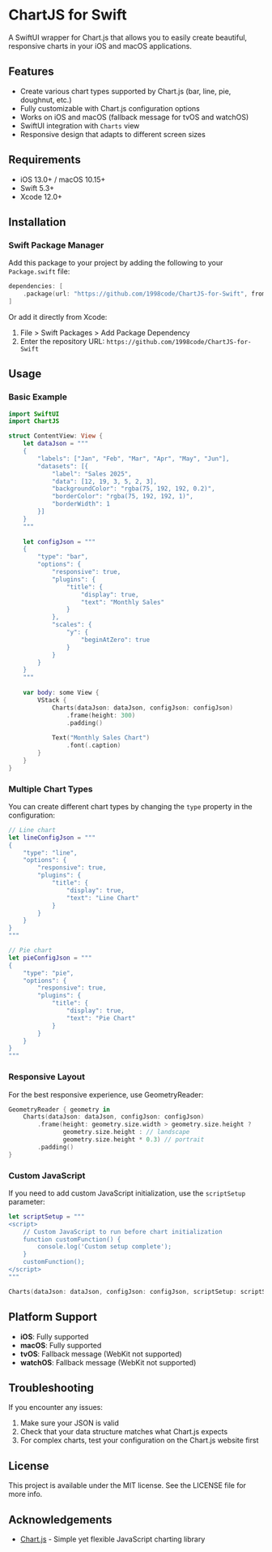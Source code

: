 # ChartJS for Swift

A SwiftUI wrapper for Chart.js that allows you to easily create beautiful, responsive charts in your iOS and macOS applications.



## Features

- Create various chart types supported by Chart.js (bar, line, pie, doughnut, etc.)
- Fully customizable with Chart.js configuration options
- Works on iOS and macOS (fallback message for tvOS and watchOS)
- SwiftUI integration with `Charts` view
- Responsive design that adapts to different screen sizes

## Requirements

- iOS 13.0+ / macOS 10.15+
- Swift 5.3+
- Xcode 12.0+

## Installation

### Swift Package Manager

Add this package to your project by adding the following to your `Package.swift` file:

```swift
dependencies: [
    .package(url: "https://github.com/1998code/ChartJS-for-Swift", from: "1.0.0")
]
```

Or add it directly from Xcode:
1. File > Swift Packages > Add Package Dependency
2. Enter the repository URL: `https://github.com/1998code/ChartJS-for-Swift`

## Usage

### Basic Example

```swift
import SwiftUI
import ChartJS

struct ContentView: View {
    let dataJson = """
    {
        "labels": ["Jan", "Feb", "Mar", "Apr", "May", "Jun"],
        "datasets": [{
            "label": "Sales 2025",
            "data": [12, 19, 3, 5, 2, 3],
            "backgroundColor": "rgba(75, 192, 192, 0.2)",
            "borderColor": "rgba(75, 192, 192, 1)",
            "borderWidth": 1
        }]
    }
    """
    
    let configJson = """
    {
        "type": "bar",
        "options": {
            "responsive": true,
            "plugins": {
                "title": {
                    "display": true,
                    "text": "Monthly Sales"
                }
            },
            "scales": {
                "y": {
                    "beginAtZero": true
                }
            }
        }
    }
    """
    
    var body: some View {
        VStack {
            Charts(dataJson: dataJson, configJson: configJson)
                .frame(height: 300)
                .padding()
            
            Text("Monthly Sales Chart")
                .font(.caption)
        }
    }
}
```

### Multiple Chart Types

You can create different chart types by changing the `type` property in the configuration:

```swift
// Line chart
let lineConfigJson = """
{
    "type": "line",
    "options": {
        "responsive": true,
        "plugins": {
            "title": {
                "display": true,
                "text": "Line Chart"
            }
        }
    }
}
"""

// Pie chart
let pieConfigJson = """
{
    "type": "pie",
    "options": {
        "responsive": true,
        "plugins": {
            "title": {
                "display": true,
                "text": "Pie Chart"
            }
        }
    }
}
"""
```

### Responsive Layout

For the best responsive experience, use GeometryReader:

```swift
GeometryReader { geometry in
    Charts(dataJson: dataJson, configJson: configJson)
        .frame(height: geometry.size.width > geometry.size.height ?
               geometry.size.height : // landscape
               geometry.size.height * 0.3) // portrait
        .padding()
}
```

### Custom JavaScript

If you need to add custom JavaScript initialization, use the `scriptSetup` parameter:

```swift
let scriptSetup = """
<script>
    // Custom JavaScript to run before chart initialization
    function customFunction() {
        console.log('Custom setup complete');
    }
    customFunction();
</script>
"""

Charts(dataJson: dataJson, configJson: configJson, scriptSetup: scriptSetup)
```

## Platform Support

- **iOS**: Fully supported
- **macOS**: Fully supported
- **tvOS**: Fallback message (WebKit not supported)
- **watchOS**: Fallback message (WebKit not supported)

## Troubleshooting

If you encounter any issues:

1. Make sure your JSON is valid
2. Check that your data structure matches what Chart.js expects
3. For complex charts, test your configuration on the Chart.js website first

## License

This project is available under the MIT license. See the LICENSE file for more info.

## Acknowledgements

- [Chart.js](https://www.chartjs.org/) - Simple yet flexible JavaScript charting library
